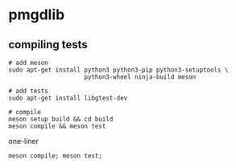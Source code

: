 # pmgdlib

## compiling tests
```
# add meson
sudo apt-get install python3 python3-pip python3-setuptools \
                     python3-wheel ninja-build meson

# add tests
sudo apt-get install libgtest-dev

# compile
meson setup build && cd build
meson compile && meson test
```

one-liner
```
meson compile; meson test;
```
